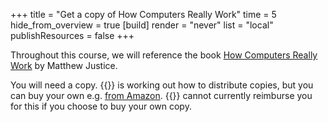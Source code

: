 +++
title = "Get a copy of How Computers Really Work"
time = 5
hide_from_overview = true
[build]
  render = "never"
  list = "local"
  publishResources = false
+++

Throughout this course, we will reference the book [How Computers Really Work](https://www.howcomputersreallywork.com/) by Matthew Justice.

You will need a copy. {{<our-name>}} is working out how to distribute copies, but you can buy your own e.g. [from Amazon](https://www.amazon.co.uk/How-Computers-Work-Hands-Workings/dp/1718500661). {{<our-name>}} cannot currently reimburse you for this if you choose to buy your own copy.
